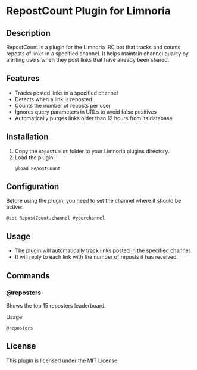# RepostCount Plugin for Limnoria

## Description

RepostCount is a plugin for the Limnoria IRC bot that tracks and counts reposts of links in a specified channel. It helps maintain channel quality by alerting users when they post links that have already been shared.

## Features

- Tracks posted links in a specified channel
- Detects when a link is reposted
- Counts the number of reposts per user
- Ignores query parameters in URLs to avoid false positives
- Automatically purges links older than 12 hours from its database

## Installation

1. Copy the `RepostCount` folder to your Limnoria plugins directory.
2. Load the plugin:
   ```
   @load RepostCount
   ```

## Configuration

Before using the plugin, you need to set the channel where it should be active:

```
@set RepostCount.channel #yourchannel
```

## Usage

- The plugin will automatically track links posted in the specified channel.
- It will reply to each link with the number of reposts it has received.

## Commands

### @reposters

Shows the top 15 reposters leaderboard.

Usage:
```
@reposters
```

## License

This plugin is licensed under the MIT License.